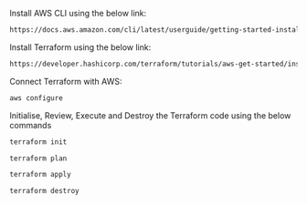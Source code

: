 Install AWS CLI using the below link: 
```bash
https://docs.aws.amazon.com/cli/latest/userguide/getting-started-install.html
```

Install Terraform using the below link:
```bash
https://developer.hashicorp.com/terraform/tutorials/aws-get-started/install-cli
```

Connect Terraform with AWS:
```bash
aws configure
```

Initialise, Review, Execute and Destroy the Terraform code using the below commands
```bash
terraform init
```
```bash
terraform plan
```
```bash
terraform apply
```
```bash
terraform destroy
```

